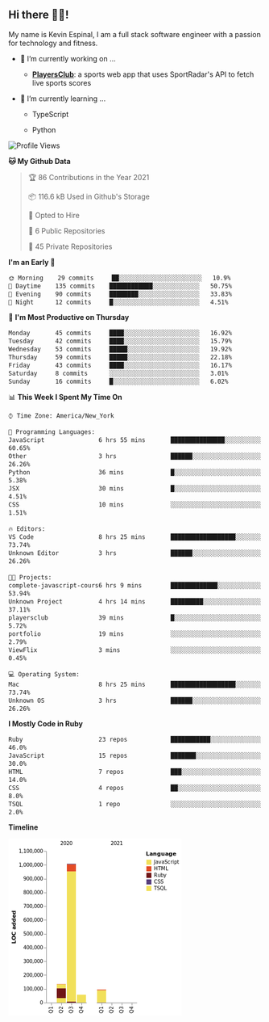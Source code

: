 ## Hi there 👋🏽!

My name is Kevin Espinal, I am a full stack software engineer with a passion for technology and fitness.

- 🔭 I’m currently working on ...

     - **[PlayersClub](https://playersclub.herokuapp.com/#/)**: a sports web app that uses SportRadar's API to fetch live sports scores

- 🌱 I’m currently learning ...

     - TypeScript
     
     - Python
     
<!--START_SECTION:waka-->
![Profile Views](http://img.shields.io/badge/Profile%20Views-0-blue)

**🐱 My Github Data** 

> 🏆 86 Contributions in the Year 2021
 > 
> 📦 116.6 kB Used in Github's Storage 
 > 
> 💼 Opted to Hire
 > 
> 📜 6 Public Repositories 
 > 
> 🔑 45 Private Repositories  
 > 
**I'm an Early 🐤** 

```text
🌞 Morning    29 commits     ██░░░░░░░░░░░░░░░░░░░░░░░   10.9% 
🌆 Daytime    135 commits    ████████████░░░░░░░░░░░░░   50.75% 
🌃 Evening    90 commits     ████████░░░░░░░░░░░░░░░░░   33.83% 
🌙 Night      12 commits     █░░░░░░░░░░░░░░░░░░░░░░░░   4.51%

```
📅 **I'm Most Productive on Thursday** 

```text
Monday       45 commits     ████░░░░░░░░░░░░░░░░░░░░░   16.92% 
Tuesday      42 commits     ████░░░░░░░░░░░░░░░░░░░░░   15.79% 
Wednesday    53 commits     █████░░░░░░░░░░░░░░░░░░░░   19.92% 
Thursday     59 commits     █████░░░░░░░░░░░░░░░░░░░░   22.18% 
Friday       43 commits     ████░░░░░░░░░░░░░░░░░░░░░   16.17% 
Saturday     8 commits      ░░░░░░░░░░░░░░░░░░░░░░░░░   3.01% 
Sunday       16 commits     █░░░░░░░░░░░░░░░░░░░░░░░░   6.02%

```


📊 **This Week I Spent My Time On** 

```text
⌚︎ Time Zone: America/New_York

💬 Programming Languages: 
JavaScript               6 hrs 55 mins       ███████████████░░░░░░░░░░   60.65% 
Other                    3 hrs               ██████░░░░░░░░░░░░░░░░░░░   26.26% 
Python                   36 mins             █░░░░░░░░░░░░░░░░░░░░░░░░   5.38% 
JSX                      30 mins             █░░░░░░░░░░░░░░░░░░░░░░░░   4.51% 
CSS                      10 mins             ░░░░░░░░░░░░░░░░░░░░░░░░░   1.51%

🔥 Editors: 
VS Code                  8 hrs 25 mins       ██████████████████░░░░░░░   73.74% 
Unknown Editor           3 hrs               ██████░░░░░░░░░░░░░░░░░░░   26.26%

🐱‍💻 Projects: 
complete-javascript-cours6 hrs 9 mins        █████████████░░░░░░░░░░░░   53.94% 
Unknown Project          4 hrs 14 mins       █████████░░░░░░░░░░░░░░░░   37.11% 
playersclub              39 mins             █░░░░░░░░░░░░░░░░░░░░░░░░   5.72% 
portfolio                19 mins             ░░░░░░░░░░░░░░░░░░░░░░░░░   2.79% 
ViewFlix                 3 mins              ░░░░░░░░░░░░░░░░░░░░░░░░░   0.45%

💻 Operating System: 
Mac                      8 hrs 25 mins       ██████████████████░░░░░░░   73.74% 
Unknown OS               3 hrs               ██████░░░░░░░░░░░░░░░░░░░   26.26%

```

**I Mostly Code in Ruby** 

```text
Ruby                     23 repos            ███████████░░░░░░░░░░░░░░   46.0% 
JavaScript               15 repos            ███████░░░░░░░░░░░░░░░░░░   30.0% 
HTML                     7 repos             ███░░░░░░░░░░░░░░░░░░░░░░   14.0% 
CSS                      4 repos             ██░░░░░░░░░░░░░░░░░░░░░░░   8.0% 
TSQL                     1 repo              ░░░░░░░░░░░░░░░░░░░░░░░░░   2.0%

```


**Timeline**

![Chart not found](https://raw.githubusercontent.com/espinalk212/espinalk212/main/charts/bar_graph.png) 


<!--END_SECTION:waka-->


<!--
**espinalk212/espinalk212** is a ✨ _special_ ✨ repository because its `README.md` (this file) appears on your GitHub profile.

Here are some ideas to get you started:

- 🔭 I’m currently working on ...
- 🌱 I’m currently learning ...
- 👯 I’m looking to collaborate on ...
- 🤔 I’m looking for help with ...
- 💬 Ask me about ...
- 📫 How to reach me: ...
- 😄 Pronouns: ...
- ⚡ Fun fact: ...
-->
